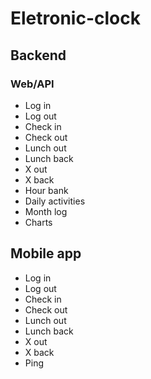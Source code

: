 # Eletronic-clock

## Backend

### Web/API
- Log in
- Log out
- Check in
- Check out
- Lunch out
- Lunch back
- X out
- X back
- Hour bank
- Daily activities
- Month log
- Charts

## Mobile app
- Log in
- Log out
- Check in
- Check out
- Lunch out
- Lunch back
- X out
- X back
- Ping
